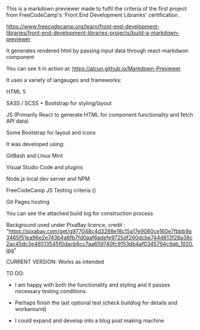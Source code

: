 This is a markdown previewer made to fulfil the criteria of the first project from FreeCodeCamp's 'Front End Development Libraries' certification.

https://www.freecodecamp.org/learn/front-end-development-libraries/front-end-development-libraries-projects/build-a-markdown-previewer

It generates rendered html by passing input data through react-markdwon component

You can see it in action at: https://alcun.github.io/Markdown-Previewer

It uses a variety of langauges and frameworks:

HTML 5

SASS / SCSS + Bootstrap for styling/layout

JS (Primarily React to generate HTML for component functionality and fetch API data)

Some Bootstrap for layout and icons

It was developed using:

GitBash and Linux Mint

Visual Studio Code and plugins

Node.js local dev server and NPM

FreeCodeCamp JS Testing criteria (<script src='https://cdn.freecodecamp.org/testable-projects-fcc/v1/bundle.js'></script>)

Git Pages hosting

You can see the attached build log for construction process

Background used under PixaBay licence, credit : "https://pixabay.com/get/g977048c4d3288e18c15a17e9080ce160e7fbbb9a3465f51ea96e2e743b4a6fb7fd0aaf6adefe9725df260dcbe744d813f28a38c2ac45dc3e46513545f0dacb6cc7aa659740fc9153db4af0345794c9ab_1920.jpg"

CURRENT VERSION:
Works as intended

TO DO:

- I am happy with both the functionality and styling and it passes necessary testing conditions

- Perhaps finish the last optional test (check buildlog for details and workaround)

- I could expand and develop into a blog post making machine 